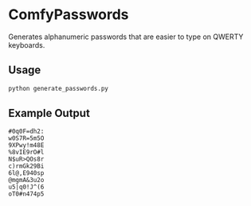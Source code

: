 # ComfyPasswords

Generates alphanumeric passwords that are easier to type on QWERTY keyboards.

## Usage

```bash
python generate_passwords.py
```

## Example Output

```
#0q0F=dh2:
w0S7R=5m5O
9XPwy!m48E
%8vIE9rO#l
N$uR>QOs8r
c)rmGk29Bi
6l@,E940sp
@mgmA&3u2o
u5|q0!J^(6
oT0#n474p5
```
